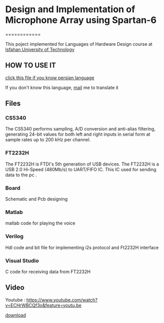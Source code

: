 # Design and Implementation of Microphone Array using Spartan-6
============

This poject implemented for Languages of Hardware Design course at [Isfahan University of Technology](http://iut.ac.ir)

HOW TO USE IT
---------------

[click this file if you know persian language ](/poject_fpga.pdf)


If you don't know this language, [mail](mailto:kargaranamir@gmail.com) me to translate it

Files
---------------------------------------

### CS5340

  The CS5340 performs sampling, A/D conversion and anti-alias filtering, generating 24-bit values for both left and right inputs in serial form at sample rates up to 200 kHz per channel.
  
 ### FT2232H
 
 The FT2232H is FTDI's 5th generation of USB devices. The FT2232H is a USB 2.0 Hi-Speed (480Mb/s) to UART/FIFO IC.
 This IC used for sending data to the pc .
 
 ### Board 
 
 Schematic and Pcb designing 
 
 ### Matlab 
 
 matlab code for playing the voice 
 
 ### Verilog
 
 Hdl code and bit file for implementing i2s protocol and Ft2232H interface
 
 ### Visual Studio 
 
 C code for receiving data from FT2232H
 
 

Video
---------------------------------------

Youtube : https://www.youtube.com/watch?v=ECHrWBCQf3o&feature=youtu.be

[download](https://github.com/kargaranamir/Microphone_fpga/raw/master/video_2018-01-24_01-20-41.mov)
